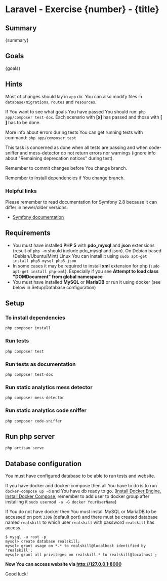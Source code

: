 # Laravel - Exercise {number} - {title}


## Summary

{summary}


## Goals

{goals}


## Hints

Most of changes should lay in `app` dir. You can also modify files in `database/migrations`, `routes` and `resources`.

If You want to see what goals You have passed You should run: `php app/composer test-dox`. Each scenario with **[x]** has passed and those with **[ ]** has to be done.

More info about errors during tests You can get running tests with command: `php app/composer test`

This task is concerned as done when all tests are passing and when code-sniffer and mess-detector do not return errors nor warnings (ignore info about "Remaining deprecation notices" during test).

Remember to commit changes before You change branch.

Remember to install dependencies if You change branch.

### Helpful links

Please remember to read documentation for Symfony 2.8 because it can differ in newer/older versions.

* [Symfony documentation](https://symfony.com/doc/2.8/page_creation.html)

## Requirements

 * You must have installed **PHP 5** with **pdo_mysql** and **json** extensions (result of `php -m` should include pdo_mysql and json). On Debian based (Debian/Ubuntu/Mint) Linux You can install it using `sudo apt-get install php5-mysql php5-json`
 * In some cases it may be required to install **xml** extension for php (`sudo apt-get install php-xml`). Especially if you see **Attempt to load class "DOMDocument" from global namespace** 
 * You must have installed **MySQL** or **MariaDB** or run it using docker (see below in Setup/Database configuration)
 
 
## Setup

### To install dependencies

    php composer install

### Run tests

    php composer test

### Run tests as documentation

    php composer test-dox
    
### Run static analytics mess detector

    php composer mess-detector
    
### Run static analytics code sniffer

    php composer code-sniffer


## Run php server

    php artisan serve
    
    
## Database configuration

You must have configured database to be able to run tests and website.

If you have docker and docker-compose then all You have to do is to run `docker-compose up -d` and You have db ready to go. ([Install Docker Engine](https://docs.docker.com/engine/installation/), [Install Docker Compose](https://docs.docker.com/compose/install/), remember to add user to docker group after installing it `sudo usermod -a -G docker YourUserName`)

If You do not have docker then You must install MySQL or MariaDB to be accessed on port `3306` (default port) and there must be created database named `realskill` to which user `realskill` with password `realskill` has access.
```
$ mysql -u root -p
mysql> create database realskill;
mysql> grant usage on *.* to realskill@localhost identified by 'realskill';
mysql> grant all privileges on realskill.* to realskill@localhost ;
```


**Now You can access website via http://127.0.0.1:8000**

Good luck!
